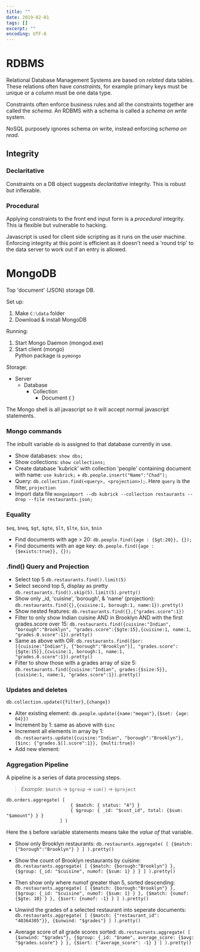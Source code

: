 ```yaml
---
title: ""
date: 2019-02-01
tags: []
excerpt: ""
encoding: UTF-8
---
```

# RDBMS

Relational Database Management Systems are based on *related* data tables. These relations often have *constraints*, for example primary keys must be unique or a column must be one data type.  

Constraints often enforce business rules and all the constraints together are called the *schema*. An RDBMS with a schema is called a *schema on write* system.  

NoSQL purposely ignores schema on write, instead enforcing *schema on read*.

## Integrity

### Declaritative

Constraints on a DB object suggests *declaritative* integrity. This is robust but inflexable.

### Procedural

Applying constraints to the front end input form is a *procedural* integrity. This ia flexible but vulnerable to hacking.

Javascript is used for client side scripting as it runs on the user machine. Enforcing integrity at this point is efficient as it doesn't need a 'round trip' to the data server to work out if an entry is allowed.

# MongoDB

Top 'document' (JSON) storage DB.  

Set up:
1. Make `C:\data` folder
2. Download & install MongoDB

Running:
1. Start Mongo Daemon (mongod.exe)
2. Start client (mongo)  
Python package is `pymongo`

Storage:

- Server
  - Database
    - Collection
      - Document { }

The Mongo shell is all javascript so it will accept normal javascript statements. 

### Mongo commands

The inbuilt variable `db` is assigned to that database currently in use.

- Show databases: `show dbs;`  
- Show collections: `show collections;`
- Create database 'kubrick' with collection 'people' containing document with name: `use kubrick;` + `db.people.insert("Name":"Chad");`  
- Query: `db.collection.find(<query>, <projection>);`. Here `query` is the filter, `projection` 
- Import data file `mongoimport --db kubrick --collection restaurants --drop --file restaurants.json;`

### Equality

`$eq`, `$neq`, `$gt`, `$gte`, `$lt`, `$lte`, `$in`, `$nin`

- Find documents with age > 20: `db.people.find({age : {$gt:20}}, {});`
- Find documents with an age key: `db.people.find({age : {$exists:true}}, {});`

### .find() Query and Projection

- Select top 5 `db.restaurants.find().limit(5)`
- Select second top 5, display as pretty `db.restaurants.find().skip(5).limit(5).pretty()`
- Show only _id, 'cuisine', 'borough', & 'name' (projection): `db.restaurants.find({},{cuisine:1, borough:1, name:1}).pretty()`
- Show nested features: `db.restaurants.find({},{"grades.score":1})`
- Filter to only show Indian cuisine AND in Brooklyn AND with the first grades.score over 15: `db.restaurants.find({cuisine:"Indian", "borough":"Brooklyn", "grades.score":{$gte:15},{cuisine:1, name:1, "grades.0.score":1}).pretty()`
- Same as above with OR: `db.restaurants.find({$or: [{cuisine:"Indian"}, {"borough":"Brooklyn"}], "grades.score":{$gte:15}},{cuisine:1, borough:1, name:1, "grades.0.score":1}).pretty()`
- Filter to show those with a grades array of size 5: `db.restaurants.find({cuisine:"Indian", grades:{$size:5}},{cuisine:1, name:1, "grades.score":1}).pretty()`

### Updates and deletes

`db.collection.update({filter},{change})`

- Alter existing element: `db.people.update({name:"megan"},{$set: {age: 64}})`
- Increment by 1: same as above with `$inc`
- Increment all elements in array by 1: `db.restaurants.update({cuisine:"Indian", "borough":"Brooklyn"},{$inc: {"grades.$[].score":1}}, {multi:true})`
- Add new element:

### Aggregation Pipeline

A pipeline is a series of data processing steps.

> *Example*: `$match` -> `$group` -> `sum()` -> `$project`

```mongodb
db.orders.aggregate( [
                        { $match: { status: "A"} }
                        { $group: { _id: "$cust_id", total: {$sum: "$amount"} } }
                    ] )
```

Here the `$` before variable statements means take the *value of* that variable.

- Show only Brooklyn restaurants: `db.restaurants.aggregate( [ {$match: {"borough":"Brooklyn"} } ] ).pretty()`
- Show the count of Brooklyn restaurants by cuisine: `db.restaurants.aggregate( [ {$match: {borough:"Brooklyn"} }, {$group: {_id: "$cuisine", numof: {$sum: 1} } } ] ).pretty()`
- Then show only where numof greater than 5, sorted descending: `db.restaurants.aggregate( [ {$match: {borough:"Brooklyn"} }, {$group: {_id: "$cuisine", numof: {$sum: 1} } }, {$match: {numof: {$gte: 10} } }, {$sort: {numof: -1} } ] ).pretty()`

- Unwind the grades of a selected restaurant into seperate documents: `db.restaurants.aggregate( [ {$match: {"restaurant_id": "40364305"}}, {$unwind: "$grades"} ] ).pretty()`
- Average score of all grade scores sorted: `db.restaurants.aggregate( [ {$unwind: "$grades"}, {$group: {_id: "$name", average_score: {$avg: "$grades.score"} } }, {$sort: {"average_score": -1} } ] ).pretty()`